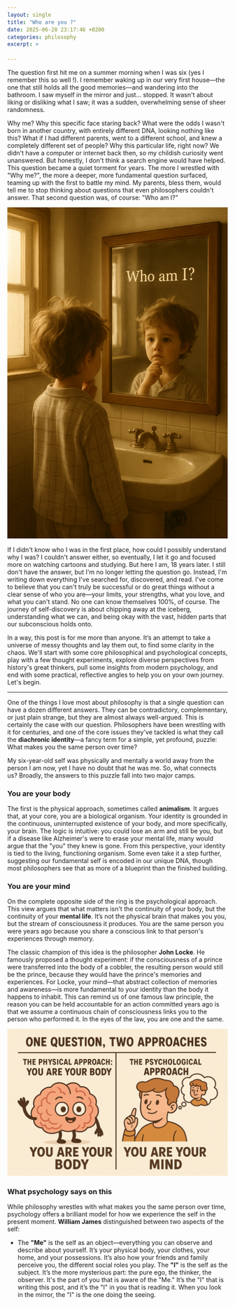 ```yaml
---
layout: single
title: "Who are you ?"
date: 2025-06-28 23:17:46 +0200
categories: philosophy
excerpt: >

---
```


The question first hit me on a summer morning when I was six (yes I remember this so well !). I remember waking up in our very first house—the one that still holds all the good memories—and wandering into the bathroom. I saw myself in the mirror and just... stopped. It wasn't about liking or disliking what I saw; it was a sudden, overwhelming sense of sheer randomness.

Why me? Why this specific face staring back? What were the odds I wasn't born in another country, with entirely different DNA, looking nothing like this? What if I had different parents, went to a different school, and knew a completely different set of people? Why this particular life, right now?
We didn't have a computer or internet back then, so my childish curiosity went unanswered. But honestly, I don't think a search engine would have helped. This question became a quiet torment for years. The more I wrestled with "Why me?", the more a deeper, more fundamental question surfaced, teaming up with the first to battle my mind. My parents, bless them, would tell me to stop thinking about questions that even philosophers couldn't answer. That second question was, of course: "Who am I?"

<img src="/assets/images/who_am_i.png" alt="Small kid telling himself who am I ?"> 

If I didn't know who I was in the first place, how could I possibly understand why I was? I couldn't answer either, so eventually, I let it go and focused more on watching cartoons and studying.
But here I am, 18 years later. I still don't have the answer, but I'm no longer letting the question go. Instead, I'm writing down everything I've searched for, discovered, and read. I've come to believe that you can't truly be successful or do great things without a clear sense of who you are—your limits, your strengths, what you love, and what you can't stand. No one can know themselves 100%, of course. The journey of self-discovery is about chipping away at the iceberg, understanding what we can, and being okay with the vast, hidden parts that our subconscious holds onto.

In a way, this post is for me more than anyone. It’s an attempt to take a universe of messy thoughts and lay them out, to find some clarity in the chaos. We'll start with some core philosophical and psychological concepts, play with a few thought experiments, explore diverse perspectives from history's great thinkers, pull some insights from modern psychology, and end with some practical, reflective angles to help you on your own journey.
Let's begin.

---

One of the things I love most about philosophy is that a single question can have a dozen different answers. They can be contradictory, complementary, or just plain strange, but they are almost always well-argued. This is certainly the case with our question. Philosophers have been wrestling with it for centuries, and one of the core issues they've tackled is what they call the **diachronic identity**—a fancy term for a simple, yet profound, puzzle: What makes you the same person over time?

My six-year-old self was physically and mentally a world away from the person I am now, yet I have no doubt that he was me. So, what connects us? Broadly, the answers to this puzzle fall into two major camps.

### You are your body
The first is the physical approach, sometimes called **animalism**. It argues that, at your core, you are a biological organism. Your identity is grounded in the continuous, uninterrupted existence of your body, and more specifically, your brain. The logic is intuitive: you could lose an arm and still be you, but if a disease like Alzheimer's were to erase your mental life, many would argue that the "you" they knew is gone. From this perspective, your identity is tied to the living, functioning organism. Some even take it a step further, suggesting our fundamental self is encoded in our unique DNA, though most philosophers see that as more of a blueprint than the finished building.

### You are your mind
On the complete opposite side of the ring is the psychological approach. This view argues that what matters isn't the continuity of your body, but the continuity of your **mental life**. It’s not the physical brain that makes you you, but the stream of consciousness it produces. You are the same person you were years ago because you share a conscious link to that person's experiences through memory.

The classic champion of this idea is the philosopher **John Locke**. He famously proposed a thought experiment: if the consciousness of a prince were transferred into the body of a cobbler, the resulting person would still be the prince, because they would have the prince's memories and experiences. For Locke, your mind—that abstract collection of memories and awareness—is more fundamental to your identity than the body it happens to inhabit.
This can remind us of one famous law principle, the reason you can be held accountable for an action committed years ago is that we assume a continuous chain of consciousness links you to the person who performed it. In the eyes of the law, you are one and the same.

<img src="/assets/images/who_am_i_1.png" alt="The two answers to the diachronic identity problem"> 


### What psychology says on this
While philosophy wrestles with what makes you the same person over time, psychology offers a brilliant model for how we experience the self in the present moment. **William James** distinguished between two aspects of the self: 
- The **"Me"** is the self as an object—everything you can observe and describe about yourself. It’s your physical body, your clothes, your home, and your possessions. It’s also how your friends and family perceive you, the different social roles you play.
The **"I"** is the self as the subject. It’s the more mysterious part: the pure ego, the thinker, the observer. It's the part of you that is aware of the "Me." It’s the "I" that is writing this post, and it’s the "I" in you that is reading it. When you look in the mirror, the "I" is the one doing the seeing.